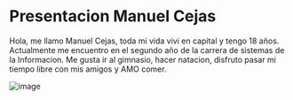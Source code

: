 # Presentacion Manuel Cejas

Hola, me llamo Manuel Cejas, toda mi vida vivi en capital y tengo 18 años. Actualmente me encuentro en el segundo año de la carrera de sistemas de la Informacion.
Me gusta ir al gimnasio, hacer natacion, disfruto pasar mi tiempo libre con mis amigos y AMO comer. 

![image](https://github.com/pdepjuevesTT/2024-presentacion-MaCejas/assets/164409070/dd20aa75-5604-4446-965d-1b85ffb51996)

